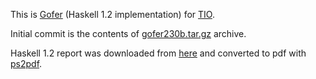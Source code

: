 This is [Gofer](https://en.wikipedia.org/wiki/Gofer_(programming_language)) (Haskell 1.2 implementation) for [TIO](https://tio.run).

Initial commit is the contents of [gofer230b.tar.gz](http://web.cecs.pdx.edu/~mpj/goferarc/gofer230b.tar.gz) archive.

Haskell 1.2 report was downloaded from [here](https://www.haskell.org/definition/haskell-report-1.2.ps.gz) and
converted to pdf with [ps2pdf](https://www.ps2pdf.com/convert-ps-to-pdf).